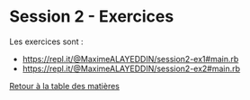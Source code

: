 # Session 2 - Exercices

Les exercices sont :
- https://repl.it/@MaximeALAYEDDIN/session2-ex1#main.rb
- https://repl.it/@MaximeALAYEDDIN/session2-ex2#main.rb


[Retour à la table des matières](../../../)